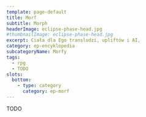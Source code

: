 ```yaml
---
template: page-default
title: Morf
subtitle: Morph
headerImage: eclipse-phase-head.jpg
#thumbnailImage: eclipse-phase-head.jpg
excerpt: Ciała dla Ego transludzi, upliftów i AI, 
category: ep-encyklopedia
subcategoryName: Morfy
tags:
  - rpg
  - TODO
slots:
  bottom:
    - type: category
      category: ep-morf
---
```

TODO
